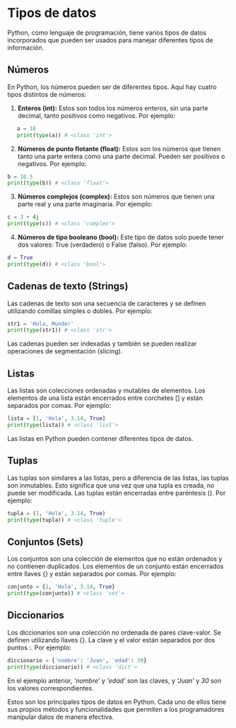 # Tipos de datos

Python, como lenguaje de programación, tiene varios tipos de datos incorporados que pueden ser usados para manejar diferentes tipos de información.

## Números

En Python, los números pueden ser de diferentes tipos. Aquí hay cuatro tipos distintos de números:

1. **Enteros (int):** Estos son todos los números enteros, sin una parte decimal, tanto positivos como negativos. Por ejemplo:

```py
   a = 10
   print(type(a)) # <class 'int'>
```

2. **Números de punto flotante (float):** Estos son los números que tienen tanto una parte entera como una parte decimal. Pueden ser positivos o negativos. Por ejemplo:

```py
b = 10.5
print(type(b)) # <class 'float'>
```

3. **Números complejos (complex):** Estos son números que tienen una parte real y una parte imaginaria. Por ejemplo:

```py
c = 3 + 4j
print(type(c)) # <class 'complex'>
```

4. **Números de tipo booleano (bool):** Este tipo de datos solo puede tener dos valores: True (verdadero) o False (falso). Por ejemplo:

```py
d = True
print(type(d)) # <class 'bool'>
```

## Cadenas de texto (Strings)

Las cadenas de texto son una secuencia de caracteres y se definen utilizando comillas simples o dobles. Por ejemplo:

```py
str1 = 'Hola, Mundo!'
print(type(str1)) # <class 'str'>
```

Las cadenas pueden ser indexadas y también se pueden realizar operaciones de segmentación (slicing).

## Listas

Las listas son colecciones ordenadas y mutables de elementos. Los elementos de una lista están encerrados entre corchetes [] y están separados por comas. Por ejemplo:

```py
lista = [1, 'Hola', 3.14, True]
print(type(lista)) # <class 'list'>
```

Las listas en Python pueden contener diferentes tipos de datos.

## Tuplas

Las tuplas son similares a las listas, pero a diferencia de las listas, las tuplas son inmutables. Esto significa que una vez que una tupla es creada, no puede ser modificada. Las tuplas están encerradas entre paréntesis (). Por ejemplo:

```py
tupla = (1, 'Hola', 3.14, True)
print(type(tupla)) # <class 'tuple'>
```

## Conjuntos (Sets)

Los conjuntos son una colección de elementos que no están ordenados y no contienen duplicados. Los elementos de un conjunto están encerrados entre llaves {} y están separados por comas. Por ejemplo:

```py
conjunto = {1, 'Hola', 3.14, True}
print(type(conjunto)) # <class 'set'>
```

## Diccionarios

Los diccionarios son una colección no ordenada de pares clave-valor. Se definen utilizando llaves {}. La clave y el valor están separados por dos puntos :. Por ejemplo:

```py
diccionario = {'nombre': 'Juan', 'edad': 30}
print(type(diccionario)) # <class 'dict'>
```

En el ejemplo anterior, _'nombre'_ y _'edad'_ son las claves, y _'Juan'_ y _30_ son los valores correspondientes.

Estos son los principales tipos de datos en Python. Cada uno de ellos tiene sus propios métodos y funcionalidades que permiten a los programadores manipular datos de manera efectiva.
